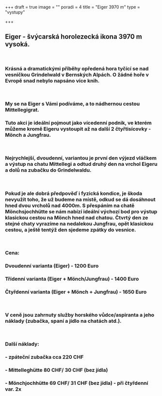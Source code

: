 +++
draft = true
image = ""
poradi = 4
title = "Eiger 3970 m"
type = "vystupy"

+++
## **Eiger** - švýcarská horolezecká ikona 3970 m vysoká.

 

### Krásná a dramatickými příběhy opředená hora tyčící se nad vesničkou Grindelwald v Bernských Alpách. O žádné hoře v Evropě snad nebylo napsáno více knih.

 

### My se na **Eiger** s Vámi podíváme, a to nádhernou cestou **Mittellegigrat**.

### Tuto akci je ideální pojmout jako vícedenní podnik, ve kterém můžeme kromě Eigeru vystoupit až na další 2 čtyřtisícovky - **Mönch** a **Jungfrau**.

 

### Nejrychlejší, dvoudenní, variantou je první den výjezd vláčkem a výstup na chatu Mittellegi a odtud druhý den na vrchol Eigeru a dolů na zubačku do Grindelwaldu.

 

### Pokud je ale dobrá předpověď i fyzická kondice, je škoda nevyužít toho, že už budeme na místě, odkud se dá dosáhnout hned dvou vrcholů nad 4000m. S přespáním na chatě Mönchsjochhütte se nám nabízí ideální výchozí bod pro výstup klasickou cestou na Mönch hned nad chatou. Čtvrtý den ze stejné chaty vyrazíme na nedalekou Jungfrau, opět klasickou cestou, a ještě tentýž den sjedeme zpátky do vesnice.

 

### Cena:

### Dvoudenní varianta (Eiger) - 1200 Euro

### Třídenní varianta (Eiger + Mönch/Jungfrau) - 1400 Euro

### Čtyřdenní varianta (Eiger + Mönch + Jungfrau) - 1650 Euro

 

### V ceně jsou zahrnuty služby horského vůdce/aspiranta a jeho náklady (zubačka, spaní a jídlo na chatách atd.).

 

### Další náklady:

### - zpáteční zubačka cca 220 CHF

### - Mittelleghütte 80 CHF/ 30 CHF (bez jídla)

### - Mönchjochhütte 69 CHF/ 31 CHF (bez jídla) - při čtyřdenní var. 2x